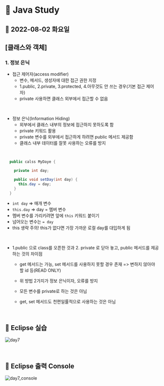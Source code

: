 # 📌 Java Study

## 🔸 2022-08-02 화요일

## [클래스와 객체]

### 1. 정보 은닉

- 접근 제어자(access modifier)
  - 변수, 메서드, 생성자에 대한 접근 권한 지정
  - 1.public, 2.private, 3.protected, 4.아무것도 안 쓰는 경우(기본 접근 제어자)
  - private 사용하면 클래스 외부에서 접근할 수 없음

<br>

- 정보 은닉(Information Hiding)
  - 외부에서 클래스 내부의 정보에 접근하지 못하도록 함
  - private 키워드 활용
  - private 변수를 외부에서 접근하게 하려면 public 메서드 제공함
  - 클래스 내부 데이터를 잘못 사용하는 오류를 방지

<br>

```java
  public calss MyDaye {

    private int day;

    public void setDay(int day) {
      this.day = day;
    }
  }
```

- `int day` => 매개 변수
- `this.day` => day = 멤버 변수
- 멤버 변수를 가리키려면 앞에 `this` 키워드 붙이기
- 넘어오는 변수는 `= day`
- this 생략 주의! this가 없다면 가장 가까운 로컬 day를 대입하게 됨

<br>

- 1.public 으로 class를 오픈한 것과 2. private 로 닫아 놓고, public 메서드를 제공하는 것의 차이점

  - get 메서드는 가능, set 메서드를 사용하지 못할 경우 존재 => 변하지 않아야 할 id 등(READ ONLY)

  - 위 방법 2가지가 정보 은닉이자, 오류를 방지

  - 모든 변수를 private로 하는 것은 아님

  - get, set 메서드도 천편일률적으로 사용하는 것은 아님

<br>

## 🔖 Eclipse 실습

![day7](https://user-images.githubusercontent.com/79084294/182443689-a46a68f0-d7f9-4237-9948-ceee07a9248f.png)

<br>

## 🔖 Eclipse 출력 Console

![day7_console](https://user-images.githubusercontent.com/79084294/182443760-69702ddc-68af-4f99-b672-2d69cb01279d.png)
